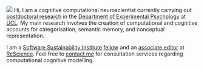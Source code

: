 <p><img src="//avatars3.githubusercontent.com/u/5082092?v=3&amp;s=460">
Hi, I am a cognitive computational neuroscientist currently carrying out <a href="http://bradlove.org/lab#postdocs">postdoctoral research</a> in the <a href="//www.ucl.ac.uk/pals/research/experimental-psychology/person/olivia-guest/">Department of Experimental Psychology</a> at <a href="//iris.ucl.ac.uk/iris/browse/profile?upi=OGUES12">UCL</a>. My main research involves the creation of computational and cognitive accounts for categorisation, semantic memory, and conceptual representation.</p>

<p>I am a <a href="//www.software.ac.uk/">Software Sustainability Institute</a> <a href="//software.ac.uk/fellows/olivia-guest">fellow</a> and an <a href="//rescience.github.io/board/">associate editor</a> at <a href="//rescience.github.io/">ReScience</a>. Feel free to <a href="mailto:consulting@oliviaguest.com">contact me</a> for consultation services regarding computational cognitive modelling.</p>

